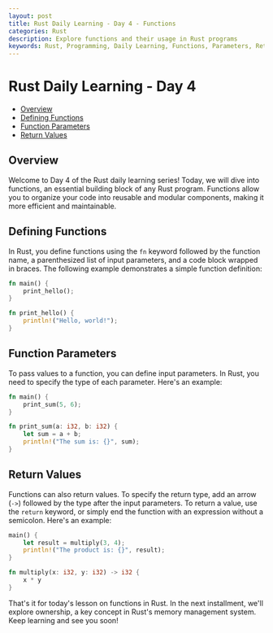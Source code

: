 ```yaml
---
layout: post
title: Rust Daily Learning - Day 4 - Functions
categories: Rust
description: Explore functions and their usage in Rust programs
keywords: Rust, Programming, Daily Learning, Functions, Parameters, Return Values
---
```

# Rust Daily Learning - Day 4

- [Overview](#overview)
- [Defining Functions](#defining-functions)
- [Function Parameters](#function-parameters)
- [Return Values](#return-values)

## Overview

Welcome to Day 4 of the Rust daily learning series! Today, we will dive into functions, an essential building block of any Rust program. Functions allow you to organize your code into reusable and modular components, making it more efficient and maintainable.

## Defining Functions

In Rust, you define functions using the `fn` keyword followed by the function name, a parenthesized list of input parameters, and a code block wrapped in braces. The following example demonstrates a simple function definition:

```rust
fn main() {
    print_hello();
}

fn print_hello() {
    println!("Hello, world!");
}
```

## Function Parameters

To pass values to a function, you can define input parameters. In Rust, you need to specify the type of each parameter. Here's an example:

```rust
fn main() {
    print_sum(5, 6);
}

fn print_sum(a: i32, b: i32) {
    let sum = a + b;
    println!("The sum is: {}", sum);
}
```

## Return Values

Functions can also return values. To specify the return type, add an arrow (`->`) followed by the type after the input parameters. To return a value, use the `return` keyword, or simply end the function with an expression without a semicolon. Here's an example:

```rust
main() {
    let result = multiply(3, 4);
    println!("The product is: {}", result);
}

fn multiply(x: i32, y: i32) -> i32 {
    x * y
}
```

That's it for today's lesson on functions in Rust. In the next installment, we'll explore ownership, a key concept in Rust's memory management system. Keep learning and see you soon!

